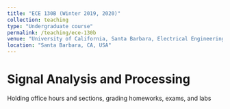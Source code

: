 ```yaml
---
title: "ECE 130B (Winter 2019, 2020)"
collection: teaching
type: "Undergraduate course"
permalink: /teaching/ece-130b
venue: "University of California, Santa Barbara, Electrical Engineering"
location: "Santa Barbara, CA, USA"
---
```


Signal Analysis and Processing
======
Holding office hours and sections, grading homeworks, exams, and labs